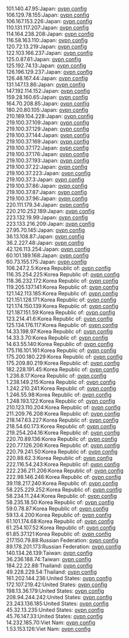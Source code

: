 101.140.47.95:Japan: [ovpn config](vpn/101_140_47_95.ovpn)  
106.129.78.155:Japan: [ovpn config](vpn/106_129_78_155.ovpn)  
106.167.153.226:Japan: [ovpn config](vpn/106_167_153_226.ovpn)  
110.131.117.207:Japan: [ovpn config](vpn/110_131_117_207.ovpn)  
114.164.238.208:Japan: [ovpn config](vpn/114_164_238_208.ovpn)  
116.58.163.110:Japan: [ovpn config](vpn/116_58_163_110.ovpn)  
120.72.13.219:Japan: [ovpn config](vpn/120_72_13_219.ovpn)  
122.103.166.237:Japan: [ovpn config](vpn/122_103_166_237.ovpn)  
125.0.87.61:Japan: [ovpn config](vpn/125_0_87_61.ovpn)  
125.192.74.13:Japan: [ovpn config](vpn/125_192_74_13.ovpn)  
126.196.129.237:Japan: [ovpn config](vpn/126_196_129_237.ovpn)  
126.48.167.44:Japan: [ovpn config](vpn/126_48_167_44.ovpn)  
131.147.13.86:Japan: [ovpn config](vpn/131_147_13_86.ovpn)  
147.192.114.152:Japan: [ovpn config](vpn/147_192_114_152.ovpn)  
159.28.160.65:Japan: [ovpn config](vpn/159_28_160_65.ovpn)  
164.70.208.85:Japan: [ovpn config](vpn/164_70_208_85.ovpn)  
180.20.80.105:Japan: [ovpn config](vpn/180_20_80_105.ovpn)  
210.189.104.228:Japan: [ovpn config](vpn/210_189_104_228.ovpn)  
219.100.37.109:Japan: [ovpn config](vpn/219_100_37_109.ovpn)  
219.100.37.129:Japan: [ovpn config](vpn/219_100_37_129.ovpn)  
219.100.37.144:Japan: [ovpn config](vpn/219_100_37_144.ovpn)  
219.100.37.169:Japan: [ovpn config](vpn/219_100_37_169.ovpn)  
219.100.37.172:Japan: [ovpn config](vpn/219_100_37_172.ovpn)  
219.100.37.176:Japan: [ovpn config](vpn/219_100_37_176.ovpn)  
219.100.37.193:Japan: [ovpn config](vpn/219_100_37_193.ovpn)  
219.100.37.22:Japan: [ovpn config](vpn/219_100_37_22.ovpn)  
219.100.37.223:Japan: [ovpn config](vpn/219_100_37_223.ovpn)  
219.100.37.3:Japan: [ovpn config](vpn/219_100_37_3.ovpn)  
219.100.37.86:Japan: [ovpn config](vpn/219_100_37_86.ovpn)  
219.100.37.87:Japan: [ovpn config](vpn/219_100_37_87.ovpn)  
219.100.37.96:Japan: [ovpn config](vpn/219_100_37_96.ovpn)  
220.111.179.34:Japan: [ovpn config](vpn/220_111_179_34.ovpn)  
220.210.252.189:Japan: [ovpn config](vpn/220_210_252_189.ovpn)  
223.132.19.99:Japan: [ovpn config](vpn/223_132_19_99.ovpn)  
223.133.216.209:Japan: [ovpn config](vpn/223_133_216_209.ovpn)  
27.95.70.145:Japan: [ovpn config](vpn/27_95_70_145.ovpn)  
36.13.108.87:Japan: [ovpn config](vpn/36_13_108_87.ovpn)  
36.2.227.48:Japan: [ovpn config](vpn/36_2_227_48.ovpn)  
42.126.113.254:Japan: [ovpn config](vpn/42_126_113_254.ovpn)  
60.101.189.168:Japan: [ovpn config](vpn/60_101_189_168.ovpn)  
60.73.155.175:Japan: [ovpn config](vpn/60_73_155_175.ovpn)  
106.247.2.5:Korea Republic of: [ovpn config](vpn/106_247_2_5.ovpn)  
116.35.254.225:Korea Republic of: [ovpn config](vpn/116_35_254_225.ovpn)  
118.36.232.172:Korea Republic of: [ovpn config](vpn/118_36_232_172.ovpn)  
119.205.137.141:Korea Republic of: [ovpn config](vpn/119_205_137_141.ovpn)  
121.142.113.185:Korea Republic of: [ovpn config](vpn/121_142_113_185.ovpn)  
121.151.128.171:Korea Republic of: [ovpn config](vpn/121_151_128_171.ovpn)  
121.174.150.139:Korea Republic of: [ovpn config](vpn/121_174_150_139.ovpn)  
121.187.151.59:Korea Republic of: [ovpn config](vpn/121_187_151_59.ovpn)  
123.214.41.6:Korea Republic of: [ovpn config](vpn/123_214_41_6.ovpn)  
125.134.176.117:Korea Republic of: [ovpn config](vpn/125_134_176_117.ovpn)  
14.33.198.97:Korea Republic of: [ovpn config](vpn/14_33_198_97.ovpn)  
14.33.3.70:Korea Republic of: [ovpn config](vpn/14_33_3_70.ovpn)  
14.63.55.140:Korea Republic of: [ovpn config](vpn/14_63_55_140.ovpn)  
175.116.101.161:Korea Republic of: [ovpn config](vpn/175_116_101_161.ovpn)  
175.200.180.229:Korea Republic of: [ovpn config](vpn/175_200_180_229.ovpn)  
175.209.80.219:Korea Republic of: [ovpn config](vpn/175_209_80_219.ovpn)  
182.228.191.45:Korea Republic of: [ovpn config](vpn/182_228_191_45.ovpn)  
1.236.8.17:Korea Republic of: [ovpn config](vpn/1_236_8_17.ovpn)  
1.238.149.215:Korea Republic of: [ovpn config](vpn/1_238_149_215.ovpn)  
1.242.210.241:Korea Republic of: [ovpn config](vpn/1_242_210_241.ovpn)  
1.246.55.98:Korea Republic of: [ovpn config](vpn/1_246_55_98.ovpn)  
1.248.193.122:Korea Republic of: [ovpn config](vpn/1_248_193_122.ovpn)  
210.123.110.204:Korea Republic of: [ovpn config](vpn/210_123_110_204.ovpn)  
211.209.76.208:Korea Republic of: [ovpn config](vpn/211_209_76_208.ovpn)  
218.147.63.227:Korea Republic of: [ovpn config](vpn/218_147_63_227.ovpn)  
218.54.60.173:Korea Republic of: [ovpn config](vpn/218_54_60_173.ovpn)  
219.254.204.16:Korea Republic of: [ovpn config](vpn/219_254_204_16.ovpn)  
220.70.89.136:Korea Republic of: [ovpn config](vpn/220_70_89_136.ovpn)  
220.77.126.206:Korea Republic of: [ovpn config](vpn/220_77_126_206.ovpn)  
220.79.241.50:Korea Republic of: [ovpn config](vpn/220_79_241_50.ovpn)  
220.88.62.3:Korea Republic of: [ovpn config](vpn/220_88_62_3.ovpn)  
222.116.54.243:Korea Republic of: [ovpn config](vpn/222_116_54_243.ovpn)  
222.236.211.206:Korea Republic of: [ovpn config](vpn/222_236_211_206.ovpn)  
222.98.146.246:Korea Republic of: [ovpn config](vpn/222_98_146_246.ovpn)  
39.118.217.240:Korea Republic of: [ovpn config](vpn/39_118_217_240.ovpn)  
58.225.229.252:Korea Republic of: [ovpn config](vpn/58_225_229_252.ovpn)  
58.234.11.244:Korea Republic of: [ovpn config](vpn/58_234_11_244.ovpn)  
58.235.18.50:Korea Republic of: [ovpn config](vpn/58_235_18_50.ovpn)  
59.0.78.87:Korea Republic of: [ovpn config](vpn/59_0_78_87.ovpn)  
59.13.4.200:Korea Republic of: [ovpn config](vpn/59_13_4_200.ovpn)  
61.101.174.68:Korea Republic of: [ovpn config](vpn/61_101_174_68.ovpn)  
61.254.107.52:Korea Republic of: [ovpn config](vpn/61_254_107_52.ovpn)  
61.85.37.121:Korea Republic of: [ovpn config](vpn/61_85_37_121.ovpn)  
217.150.79.88:Russian Federation: [ovpn config](vpn/217_150_79_88.ovpn)  
89.178.201.173:Russian Federation: [ovpn config](vpn/89_178_201_173.ovpn)  
140.134.26.139:Taiwan: [ovpn config](vpn/140_134_26_139.ovpn)  
36.236.188.74:Taiwan: [ovpn config](vpn/36_236_188_74.ovpn)  
184.22.22.88:Thailand: [ovpn config](vpn/184_22_22_88.ovpn)  
49.228.229.54:Thailand: [ovpn config](vpn/49_228_229_54.ovpn)  
161.202.144.236:United States: [ovpn config](vpn/161_202_144_236.ovpn)  
172.107.219.42:United States: [ovpn config](vpn/172_107_219_42.ovpn)  
198.13.36.179:United States: [ovpn config](vpn/198_13_36_179.ovpn)  
208.94.244.242:United States: [ovpn config](vpn/208_94_244_242.ovpn)  
23.243.136.185:United States: [ovpn config](vpn/23_243_136_185.ovpn)  
45.32.13.235:United States: [ovpn config](vpn/45_32_13_235.ovpn)  
45.76.147.33:United States: [ovpn config](vpn/45_76_147_33.ovpn)  
14.232.185.70:Viet Nam: [ovpn config](vpn/14_232_185_70.ovpn)  
1.53.153.126:Viet Nam: [ovpn config](vpn/1_53_153_126.ovpn)  
